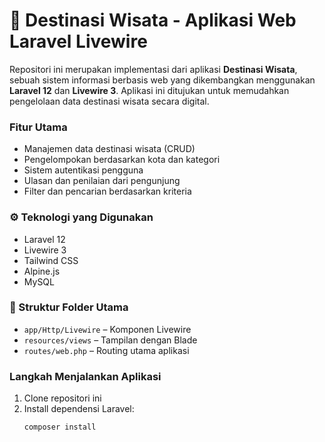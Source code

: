 # 🌴 Destinasi Wisata - Aplikasi Web Laravel Livewire

Repositori ini merupakan implementasi dari aplikasi **Destinasi Wisata**, sebuah sistem informasi berbasis web yang dikembangkan menggunakan **Laravel 12** dan **Livewire 3**. Aplikasi ini ditujukan untuk memudahkan pengelolaan data destinasi wisata secara digital.

### Fitur Utama
- Manajemen data destinasi wisata (CRUD)
- Pengelompokan berdasarkan kota dan kategori
- Sistem autentikasi pengguna
- Ulasan dan penilaian dari pengunjung
- Filter dan pencarian berdasarkan kriteria

### ⚙️ Teknologi yang Digunakan
- Laravel 12
- Livewire 3
- Tailwind CSS
- Alpine.js
- MySQL

### 📁 Struktur Folder Utama
- `app/Http/Livewire` – Komponen Livewire
- `resources/views` – Tampilan dengan Blade
- `routes/web.php` – Routing utama aplikasi

### Langkah Menjalankan Aplikasi
1. Clone repositori ini
2. Install dependensi Laravel:
   ```bash
   composer install
